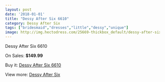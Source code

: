 ```yaml
---
layout: post
date: '2018-01-01'
title: "Dessy After Six 6610"
category: Dessy After Six
tags: ["bridesmaid","dresses","little","dessy","unique"]
image: http://img.hectodress.com/25669-thickbox_default/dessy-after-six-6610.jpg
---
```

Dessy After Six 6610

On Sales: **$149.99**
<a href="https://www.hectodress.com/dessy-after-six/11935-dessy-after-six-6610.html"><amp-img layout="responsive" width="600" height="600" src="//img.hectodress.com/25669-thickbox_default/dessy-after-six-6610.jpg" alt="Dessy After Six 6610 0" /></a>
<a href="https://www.hectodress.com/dessy-after-six/11935-dessy-after-six-6610.html"><amp-img layout="responsive" width="600" height="600" src="//img.hectodress.com/25670-thickbox_default/dessy-after-six-6610.jpg" alt="Dessy After Six 6610 1" /></a>

Buy it: [Dessy After Six 6610](https://www.hectodress.com/dessy-after-six/11935-dessy-after-six-6610.html "Dessy After Six 6610")

View more: [Dessy After Six](https://www.hectodress.com/186-dessy-after-six "Dessy After Six")